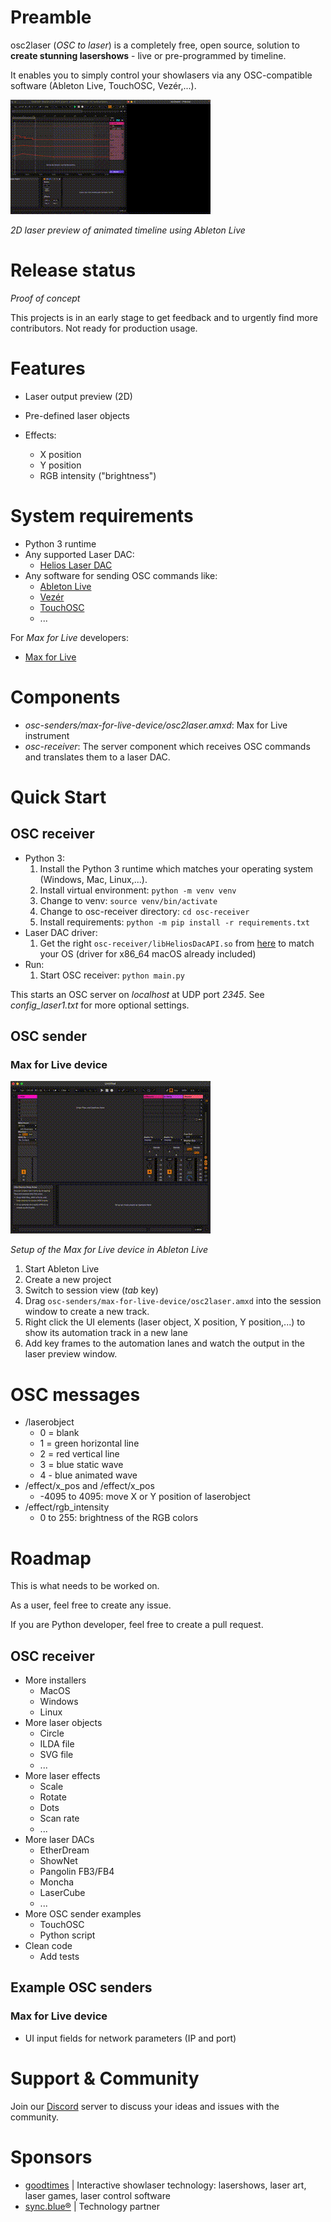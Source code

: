 # Preamble
osc2laser (*OSC to laser*) is a completely free, open source, solution to **create stunning lasershows** - live or pre-programmed by timeline.

It enables you to simply control your showlasers via any OSC-compatible software (Ableton Live, TouchOSC, Vezér,...).

![Demo](osc-senders/max-for-live-device/doc/demo1.gif)

*2D laser preview of animated timeline using Ableton Live*

# Release status
*Proof of concept* 

This projects is in an early stage to get feedback and to urgently find more contributors. Not ready for production usage.

# Features
- Laser output preview (2D)

- Pre-defined laser objects

- Effects:
  - X position
  - Y position
  - RGB intensity ("brightness")

# System requirements
- Python 3 runtime
- Any supported Laser DAC:
  - [Helios Laser DAC](https://bitlasers.com/helios-laser-dac/)
- Any software for sending OSC commands like:
  - [Ableton Live](https://www.ableton.com/live/)
  - [Vezér](https://imimot.com/vezer/)
  - [TouchOSC](https://hexler.net/touchosc)
  - ...

For *Max for Live* developers:
- [Max for Live](https://www.ableton.com/de/live/max-for-live/)

# Components
- *osc-senders/max-for-live-device/osc2laser.amxd*: Max for Live instrument 
- *osc-receiver*: The server component which receives OSC commands and translates them to a laser DAC.

# Quick Start
## OSC receiver
- Python 3:
  1. Install the Python 3 runtime which matches your operating system (Windows, Mac, Linux,...).
  2. Install virtual environment: `python -m venv venv`
  3. Change to venv: `source venv/bin/activate`
  4. Change to osc-receiver directory: `cd osc-receiver`
  5. Install requirements: `python -m pip install -r requirements.txt`
- Laser DAC driver:
  1. Get the right `osc-receiver/libHeliosDacAPI.so` from [here](https://github.com/Grix/helios_dac) to match your OS (driver for x86_64 macOS already included) 
- Run:
  1. Start OSC receiver: `python main.py`

This starts an OSC server on *localhost* at UDP port *2345*.
See *config_laser1.txt* for more optional settings.

## OSC sender
### Max for Live device
![Demo](osc-senders/max-for-live-device/doc/setup.gif)

*Setup of the Max for Live device in Ableton Live*

1. Start Ableton Live
2. Create a new project
3. Switch to session view (*tab* key)
4. Drag `osc-senders/max-for-live-device/osc2laser.amxd` into the session window to create a new track.
5. Right click the UI elements (laser object, X position, Y position,...) to show its automation track in a new lane
6. Add key frames to the automation lanes and watch the output in the laser preview window.

# OSC messages
- /laserobject
  - 0 = blank
  - 1 = green horizontal line
  - 2 = red vertical line
  - 3 = blue static wave
  - 4 - blue animated wave
- /effect/x_pos and /effect/x_pos
  - -4095 to 4095: move X or Y position of laserobject
- /effect/rgb_intensity
  - 0 to 255: brightness of the RGB colors

# Roadmap
This is what needs to be worked on. 

As a user, feel free to create any issue.

If you are Python developer, feel free to create a pull request. 

## OSC receiver
- More installers
  - MacOS
  - Windows
  - Linux
- More laser objects
  - Circle
  - ILDA file
  - SVG file
  - ...
- More laser effects
  - Scale
  - Rotate
  - Dots
  - Scan rate
  - ...
- More laser DACs
  - EtherDream
  - ShowNet
  - Pangolin FB3/FB4
  - Moncha
  - LaserCube
  - ...
- More OSC sender examples
  - TouchOSC
  - Python script
- Clean code
  - Add tests

## Example OSC senders
### Max for Live device
- UI input fields for network parameters (IP and port)

# Support & Community
Join our [Discord](https://discord.gg/Yp24ZC4n) server to discuss your ideas and issues with the community.

# Sponsors
- [goodtimes](https://www.goodtimes.technology) | Interactive showlaser technology: lasershows, laser art, laser games, laser control software
- [sync.blue®](https://www.sync.blue) | Technology partner

